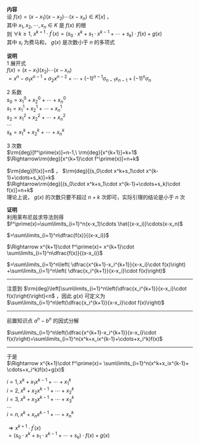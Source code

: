 **内容**  
设 $f(x)=(x-x_1)(x-x_2)\cdots(x-x_n)\in K[x]$ ，  
其中 $x_1,x_2,\cdots,x_n\in K$ 是 $f(x)$ 的根  
则 $\forall k\geq1,\ x^{k+1}\cdot f^\prime(x)=(s_0\cdot x^k+s_1\cdot x^{k-1}+\cdots+s_k)\cdot f(x)+g(x)$  
其中 $s_i$ 为费马和， $g(x)$ 是次数小于 $n$ 的多项式  
  
**说明**  
1 展开式  
$f(x)=(x-x_1)(x_2)\cdots(x-x_n)$  
$=x^n-\sigma_1x^{n-1}+\sigma_2x^{n-2}+\cdots+(-1)^{n-1}\sigma_{n-1}x_{n-1}+(-1)^n\sigma_n$  
  
2 系数  
$s_0=x_1^0+x_2^0+\cdots+x_n^0$  
$s_1=x_1^1+x_2^1+\cdots+x_n^1$  
$s_2=x_1^2+x_2^2+\cdots+x_n^2$  
$\cdots$  
$s_k=x_1^k+x_2^k+\cdots+x_n^k$  
  
3 次数  
$\rm{deg}[f^\prime(x)]=n-1,\ \rm{deg}[x^{k+1}]=k+1$  
$\Rightarrow\rm{deg}[x^{k+1}\cdot f^\prime(x)]=n+k$  
  
$\rm{deg}[f(x)]=n$ ， $\rm{deg}[(s_0\cdot x^k+s_1\cdot x^{k-1}+\cdots+s_k)]=k$  
$\Rightarrow\rm{deg}[(s_0\cdot x^k+s_1\cdot x^{k-1}+\cdots+s_k)\cdot f(x)]=n+k$  
理论上说， $g(x)$ 的次数只要不超过 $n+k$ 次即可，实际引理的结论是小于 $n$ 次  
  
**证明**  
利用莱布尼兹求导法则得  
$f^\prime(x)=\sum\limits_{i=1}^n(x-x_1)\cdots  
\hat{(x-x_i)}\cdots(x-x_n)$  
  
$=\sum\limits_{i=1}^n\dfrac{f(x)}{(x-x_i)}$  
  
$\Rightarrow x^{k+1}\cdot f^\prime(x)=  
x^{k+1}\cdot  
\sum\limits_{i=1}^n\dfrac{f(x)}{(x-x_i)}$  
  
$=\sum\limits_{i=1}^n\left(  
\dfrac{x^{k+1}-x_i^{k+1}}{x-x_i}\cdot f(x)\right)  
+\sum\limits_{i=1}^n\left(  
\dfrac{x_i^{k+1}}{x-x_i}\cdot f(x)\right)$  
  
---  
  
注意到 $\rm{deg}\left[\sum\limits_{i=1}^n\left(\dfrac{x_i^{k+1}}{x-x_i}\cdot f(x)\right)\right]<n$ ，因此 $g(x)$ 可定义为 $\sum\limits_{i=1}^n\left(\dfrac{x_i^{k+1}}{x-x_i}\cdot f(x)\right)$  
  
---  
  
前置知识点 $a^n-b^n$ 的因式分解  
  
$\sum\limits_{i=1}^n\left(\dfrac{x^{k+1}-x_i^{k+1}}{x-x_i}\cdot f(x)\right)=\sum\limits_{i=1}^n(x^k+x_ix^{k-1}+\cdots+x_i^k)f(x)$  
  
---  
  
于是  
$\Rightarrow x^{k+1}\cdot f^\prime(x)=  
\sum\limits_{i=1}^n(x^k+x_ix^{k-1}+  
\cdots+x_i^k)f(x)+g(x)$  
  
$i=1,x^k+x_1x^{k-1}+\cdots+x_1^k$  
$i=2,x^k+x_2x^{k-1}+\cdots+x_2^k$  
$i=3,x^k+x_3x^{k-1}+\cdots+x_3^k$  
$\cdots$  
$i=n,x^k+x_nx^{k-1}+\cdots+x_n^k$  
  
$\Rightarrow x^{k+1}\cdot f^\prime(x)$  
$=(s_0\cdot x^k+s_1\cdot x^{k-1}+\cdots+s_k)\cdot f(x)+g(x)$  
